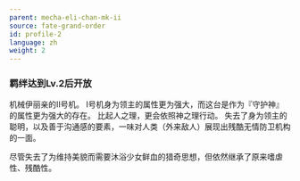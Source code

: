 ```yaml
---
parent: mecha-eli-chan-mk-ii
source: fate-grand-order
id: profile-2
language: zh
weight: 2
---
```


### 羁绊达到Lv.2后开放

机械伊丽亲的Ⅱ号机。
Ⅰ号机身为领主的属性更为强大，而这台是作为『守护神』的属性更为强大的存在。
比起人之理，更会依照神之理行动。
失去了身为领主的聪明，以及善于沟通感的要素，一味对人类（外来敌人）展现出残酷无情防卫机构的一面。

尽管失去了为维持美貌而需要沐浴少女鲜血的猎奇思想，但依然继承了原来嗜虐性、残酷性。
